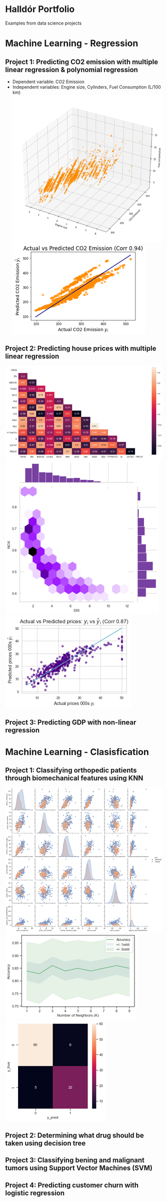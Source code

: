 # Halldór Portfolio
Examples from data science projects

# Machine Learning - Regression
## Project 1: Predicting CO2 emission with multiple linear regression & polynomial regression
* Dependent variable: CO2 Emission
* Independent variables: Engine size, Cylinders, Fuel Consumption (L/100 km)
![](https://github.com/hallik95/Halldor_Portfolio/blob/main/images/3DScatter_MR_CO2.png)
![](https://github.com/hallik95/Halldor_Portfolio/blob/main/images/Regression_MR_CO2.png)


## Project 2: Predicting house prices with multiple linear regression


![](https://github.com/hallik95/Halldor_Portfolio/blob/main/images/Heatmap_MR_Houseprice.png)
![](https://github.com/hallik95/Halldor_Portfolio/blob/main/images/Hex_MR_Houseprice.png)
![](https://github.com/hallik95/Halldor_Portfolio/blob/main/images/Regression_MR_Houseprice.png)

## Project 3: Predicting GDP with non-linear regression




# Machine Learning - Clasisfication
## Project 1: Classifying orthopedic patients through biomechanical features using KNN

![](https://github.com/hallik95/Halldor_Portfolio/blob/main/images/Pairplot_KNN_Biomechanical.png)
![](https://github.com/hallik95/Halldor_Portfolio/blob/main/images/Accuracy_KNN_Biomechanical.png)
![](https://github.com/hallik95/Halldor_Portfolio/blob/main/images/Heatmap_KNN_Biomechanical.png)

## Project 2: Determining what drug should be taken using decision tree

## Project 3: Classifying bening and malignant tumors using Support Vector Machines (SVM)

## Project 4: Predicting customer churn with logistic regression
